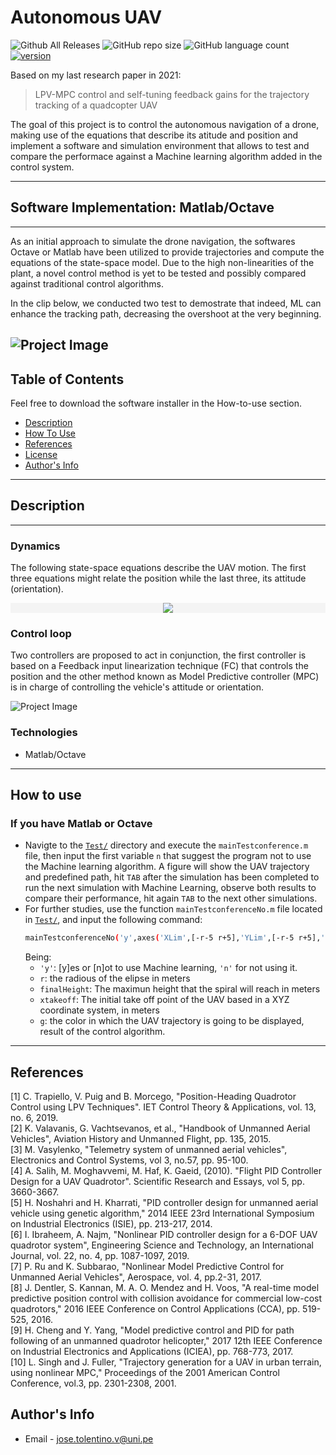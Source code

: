 # Autonomous UAV 
![Github All Releases](https://img.shields.io/github/downloads/josetv91/Autonomous-UAV/total?logo=GitHub&style=plastic)
![GitHub repo size](https://img.shields.io/github/repo-size/josetv91/Autonomous-UAV)
![GitHub language count](https://img.shields.io/github/languages/count/josetv91/Autonomous-UAV?color=success&logo=CodersRank&logoColor=%23FFFFFF)
[![version](https://img.shields.io/badge/version-1.1-red.svg)](//npmjs.com/package/Autonomous-UAV)

Based on my last research paper in 2021:

> LPV-MPC control and self-tuning feedback gains for the trajectory tracking of a quadcopter UAV

The goal of this project is to control the autonomous navigation of a drone, making use of the equations that describe its atitude and position and implement a software and simulation environment that allows to test and compare the performace  against a Machine learning algorithm added in the control system.

---


## Software Implementation: Matlab/Octave
---
As an initial approach to simulate the drone navigation, the softwares Octave or Matlab have been utilized to provide trajectories and compute the equations of the state-space model. Due to the high non-linearities of the plant, a novel control method is yet to be tested and possibly compared against traditional control algorithms.  

In the clip below, we conducted two test to demostrate that indeed, ML can enhance the tracking path, decreasing the overshoot at the very beginning.

![Project Image](https://github.com/josetv91/Autonomous-UAV/blob/main/Videos/Autonomous%20UAV%20navigation.gif)
---
## Table of Contents

Feel free to download the software installer in the How-to-use section.

- [Description](#description)
- [How To Use](#how-to-use)
- [References](#references)
- [License](#license)
- [Author's Info](#author-info)

---


## Description
---
### Dynamics
The following state-space equations describe the UAV motion. The first three equations might relate the position while the last three, its attitude (orientation).

<!-- gray #f4f4f4     #f0f4f4 light blue  -->

<div align="center" style="background: #f4f4f4"><img style="background: #f4f4f4 ;" src="https://render.githubusercontent.com/render/math?math=%5Cdisplaystyle+%5Cbegin%7Balign%2A%7D%0A%5Cddot%7BX%7D+%26+%3D+%5Bcos%28%5Cphi_R%29%5Ccdot+cos%28%5Ctheta_R%29+%5Ccdot+cos%28%5Cpsi_R%29+%2B+sin%28%5Cphi_R%29+%5Ccdot+sin%28%5Cpsi_R%29+%5D+%5Cfrac%7BU_1%7D%7Bm%7D%5C%5C%0A%5Cddot%7BY%7D+%26+%3D+%5Bcos%28%5Cphi_R%29%5Ccdot+sin%28%5Ctheta_R%29+%5Ccdot+sin%28%5Cpsi_R%29+-+sin%28%5Cphi_R%29+%5Ccdot+sin%28%5Cpsi_R%29+%5D+%5Cfrac%7BU_1%7D%7Bm%7D+%5C%5C%0A%5Cddot%7BZ%7D+%26+%3D+-g+%2B+cos%28%5Cpsi_R%29+%5Ccdot+cos%28%5Ctheta_R%29+%5Cfrac%7BU_1%7D%7Bm%7D%5C%5C%0A%5Cddot%7B%5Cphi%7D+%26%3D+%5Cfrac%7BI_%7Byy%7D-I_%7Bzz%7D%7D%7BI_%7Bxx%7D%7D%5Cdot%7B%5Ctheta%7D%5Cdot%7B%5Cpsi%7D+%2B+%5Cfrac%7BJ_%7BTP%7D%7D%7BI_%7Bxx%7D%7D%5Cdot%7B%5Ctheta%7D%5COmega+%2B+%5Cfrac%7BU_2%7D%7BI_%7Bxx%7D%7D+%5C%5C%0A%09%5Cddot%7B%5Ctheta%7D+%26%3D+%5Cfrac%7BI_%7Bzz%7D-I_%7Bxx%7D%7D%7BI_%7Byy%7D%7D%5Cdot%7B%5Cphi%7D%5Cdot%7B%5Cpsi%7D+-+%5Cfrac%7BJ_%7BTP%7D%7D%7BI_%7Byy%7D%7D%5Cdot%7B%5Cphi%7D%5COmega+%2B+%5Cfrac%7BU_3%7D%7BI_%7Byy%7D%7D+%5C%5C%0A%09%5Cddot%7B%5Cpsi%7D+%26%3D+%5Cfrac%7BI_%7Bxx%7D-I_%7Byy%7D%7D%7BI_%7Bzz%7D%7D%5Cdot%7B%5Cphi%7D%5Cdot%7B%5Ctheta%7D+%2B+%5Cfrac%7BU_4%7D%7BI_%7Bzz%7D%7D%0A%5Cend%7Balign%2A%7D"></div>

### Control loop

Two controllers are proposed to act in conjunction, the first controller is based on a Feedback input linearization technique (FC) that controls the position and the other method known as Model Predictive controller (MPC) is in charge of controlling the vehicle's attitude or orientation.

![Project Image](https://github.com/josetv91/Autonomous-UAV/blob/main/Images/control%20loop.png)

### Technologies

- Matlab/Octave

---

## How to use

### If you have Matlab or Octave
- Navigte to the [`Test/`](./Test/) directory and execute the `mainTestconference.m` file, then input the first variable `n` that suggest the program not to use the Machine learning algorithm.
A figure will show the UAV trajectory and predefined path, hit `TAB` after the simulation has been completed to run the next simulation with Machine Learning, observe both results to compare their performance, hit again `TAB` to the next other simulations.  
- For further studies, use the function `mainTestconferenceNo.m` file located in [`Test/`](./Test/), and input the following command:
    ```bash
    mainTestconferenceNo('y',axes('XLim',[-r-5 r+5],'YLim',[-r-5 r+5],'ZLim',[0 finalHeight+5]),xtakeoff,'g',2)
    ```
    Being:  
    * `'y'`: [y]es or [n]ot to  use Machine learning, `'n'` for not using it.
    * `r`: the radious of the elipse in meters
    * `finalHeight`: The maximun height that the spiral will reach in meters
    * `xtakeoff`: The initial take off point of the UAV based in a XYZ coordinate system, in meters
    * `g`: the color in which the UAV trajectory is going to be displayed, result of the control algorithm.
---

## References
<a id="1">[1]</a> 
C. Trapiello, V. Puig and B. Morcego, "Position-Heading Quadrotor Control using LPV Techniques". IET Control Theory & Applications, vol. 13, no. 6, 2019.  
<a id="2">[2]</a> 
K. Valavanis, G. Vachtsevanos, et al., "Handbook of Unmanned Aerial Vehicles", Aviation History and Unmanned Flight, pp. 135, 2015.  
<a id="2">[3]</a> 
M. Vasylenko, "Telemetry system of unmanned aerial vehicles", Electronics and Control Systems, vol 3, no.57, pp. 95-100.    
<a id="3">[4]</a> 
A. Salih, M. Moghavvemi, M. Haf, K. Gaeid, (2010). "Flight PID Controller Design for a UAV Quadrotor". Scientific Research and Essays, vol 5, pp. 3660-3667.  
<a id="4">[5]</a> 
H. Noshahri and H. Kharrati, "PID controller design for unmanned aerial vehicle using genetic algorithm," 2014 IEEE 23rd International Symposium on Industrial Electronics (ISIE), pp. 213-217, 2014.  
<a id="5">[6]</a> 
I. Ibraheem, A. Najm, "Nonlinear PID controller design for a 6-DOF UAV quadrotor system", Engineering Science and Technology, an International Journal, vol. 22, no. 4, pp. 1087-1097, 2019.  
<a id="6">[7]</a> 
P. Ru and K. Subbarao, "Nonlinear Model Predictive Control for Unmanned Aerial Vehicles", Aerospace, vol. 4, pp.2-31, 2017.  
<a id="7">[8]</a> 
J. Dentler, S. Kannan, M. A. O. Mendez and H. Voos, "A real-time model predictive position control with collision avoidance for commercial low-cost quadrotors," 2016 IEEE Conference on Control Applications (CCA), pp. 519-525, 2016.  
<a id="8">[9]</a> 
H. Cheng and Y. Yang, "Model predictive control and PID for path following of an unmanned quadrotor helicopter," 2017 12th IEEE Conference on Industrial Electronics and Applications (ICIEA), pp. 768-773, 2017.  
<a id="2">[10]</a> 
L. Singh and J. Fuller, "Trajectory generation for a UAV in urban terrain, using nonlinear MPC," Proceedings of the 2001 American Control Conference, vol.3, pp. 2301-2308, 2001.  
## Author's Info

- Email - [jose.tolentino.v@uni.pe](jose_antoniotv@hotmail.com)

[//]: # "Comment this line() - Websie - [some](some@pe) "
